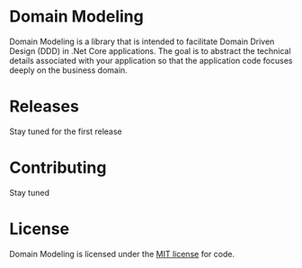 # Domain Modeling
Domain Modeling is a library that is intended to facilitate Domain Driven Design (DDD) in .Net Core applications. The goal is to abstract the technical details associated with your application so that the application code focuses deeply on the business domain.

# Releases
Stay tuned for the first release

# Contributing
Stay tuned

# License
Domain Modeling is licensed under the [MIT license](https://github.com/JFouts/domainmodeling/blob/master/LICENSE) for code.  
